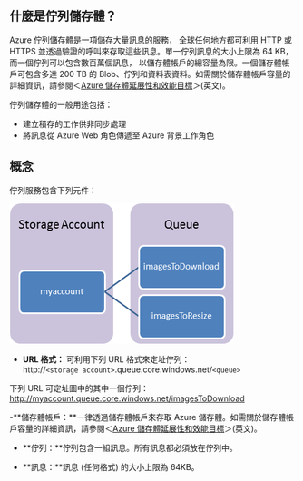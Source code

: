 ## <a name="what-is"> </a>什麼是佇列儲存體？

Azure 佇列儲存體是一項儲存大量訊息的服務，
全球任何地方都可利用 HTTP 或 HTTPS
並透過驗證的呼叫來存取這些訊息。單一佇列訊息的大小上限為 64 KB，
而一個佇列可以包含數百萬個訊息，
以儲存體帳戶的總容量為限。一個儲存體帳戶可包含多達 200 TB 的 Blob、佇列和資料表資料。如需關於儲存體帳戶容量的詳細資訊，請參閱＜[Azure 儲存體延展性和效能目標][Azure 儲存體延展性和效能目標]＞(英文)。

佇列儲存體的一般用途包括：

-   <span>建立積存的工作供非同步處理</span>
-   將訊息從 Azure Web 角色傳遞至 Azure
    背景工作角色

## <a name="concepts"> </a> 概念

佇列服務包含下列元件：

![Queue1][Queue1]

- **URL 格式：** 可利用下列 URL 格式來定址佇列：   
    http://`<storage account>`.queue.core.windows.net/`<queue>`

下列 URL 可定址圖中的其中一個佇列：  
	http://myaccount.queue.core.windows.net/imagesToDownload

-**儲存體帳戶：**一律透過儲存體帳戶來存取 Azure 儲存體。如需關於儲存體帳戶容量的詳細資訊，請參閱＜[Azure 儲存體延展性和效能目標][Azure 儲存體延展性和效能目標]＞(英文)。

- **佇列：**佇列包含一組訊息。所有訊息都必須放在佇列中。  

- **訊息：**訊息 (任何格式) 的大小上限為 64KB。

  [Azure 儲存體延展性和效能目標]: http://msdn.microsoft.com/zh-tw/library/dn249410.aspx
  [Queue1]: ./media/howto-queue-storage/queue1.png

